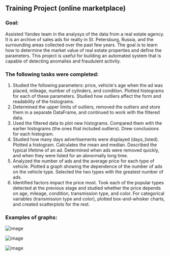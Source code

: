 ## Training Project (online marketplace)

### Goal: 
Assisted Yandex team in the analysys of the data from a real estate agency. It is an archive of sales ads for realty in St. Petersburg, Russia, and the surrounding areas collected over the past few years. The goal is to learn how to determine the market value of real estate properties and define the parameters. This project is useful for building an automated system that is capable of detecting anomalies and fraudulent activity.

### The following tasks were completed:
1. Studied the following parameters: price, vehicle's age when the ad was placed, mileage, number of cylinders, and condition. Plotted histograms for each of these parameters. Studied how outliers affect the form and readability of the histograms.
2. Determined the upper limits of outliers, removed the outliers and store them in a separate DataFrame, and continued to work with the filtered data.
3. Used the filtered data to plot new histograms. Compared them with the earlier histograms (the ones that included outliers). Drew conclusions for each histogram.
4. Studied how many days advertisements were displayed (days_listed). Plotted a histogram. Calculates the mean and median. Described the typical lifetime of an ad. Determined when ads were removed quickly, and when they were listed for an abnormally long time.
5. Analyzed the number of ads and the average price for each type of vehicle. Plotted a graph showing the dependence of the number of ads on the vehicle type. Selected the two types with the greatest number of ads.
6. Identified factors impact the price most. Took each of the popular types detected at the previous stage and studied whether the price depends on age, mileage, condition, transmission type, and color. For categorical variables (transmission type and color), plotted box-and-whisker charts, and created scatterplots for the rest.

### Examples of graphs:
![image](https://github.com/gzhuldas/Training_EDA_Statistics_Yandex/assets/72769986/0a9a391f-2ef3-4f6f-854b-e1af783cdd40)


![image](https://github.com/gzhuldas/Training_EDA_Statistics_Yandex/assets/72769986/faebd5fd-6edb-4e7c-bb8d-d152d5a39a3f)


![image](https://github.com/gzhuldas/Training_EDA_Statistics_Yandex/assets/72769986/43804442-5e42-4232-a585-35fee9b01c36)


